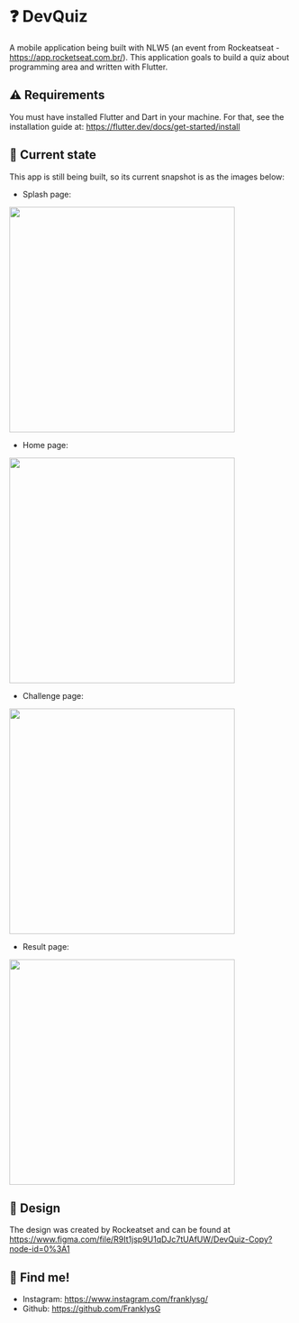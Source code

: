 # ❓ DevQuiz 

A mobile application being built with NLW5 (an event from Rockeatseat - https://app.rocketseat.com.br/). This application goals to build a quiz about programming area and written with Flutter.

## ⚠️ Requirements

You must have installed Flutter and Dart in your machine. For that, see the installation guide at: https://flutter.dev/docs/get-started/install

## 📱 Current state

This app is still being built, so its current snapshot is as the images below:

- Splash page:
<img src="https://github.com/FranklysG/nlw5/blob/main/assets/readme/splash_page.png" height="400px">


- Home page:
<img src="https://github.com/FranklysG/nlw5/blob/main/assets/readme/home_page.png" height="400px">


- Challenge page:
<img src="https://github.com/FranklysG/nlw5/blob/main/assets/readme/challenge_page.png" height="400px">


- Result page:
<img src="https://github.com/FranklysG/nlw5/blob/main/assets/readme/result_page.png" height="400px">

## 🎨 Design

The design was created by Rockeatset and can be found at https://www.figma.com/file/R9It1jsp9U1qDJc7tUAfUW/DevQuiz-Copy?node-id=0%3A1

## 📌 Find me!
<!-- - Linkedin: https://www.linkedin.com/in/FranklysG19/ -->
- Instagram: https://www.instagram.com/franklysg/
- Github: https://github.com/FranklysG